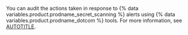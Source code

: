 You can audit the actions taken in response to {% data variables.product.prodname_secret_scanning %} alerts using {% data variables.product.prodname_dotcom %} tools. For more information, see [AUTOTITLE](/code-security/getting-started/auditing-security-alerts).
